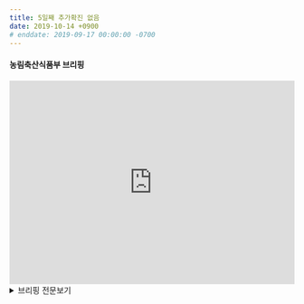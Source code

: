 ```yaml
---
title: 5일째 추가확진 없음
date: 2019-10-14 +0900
# enddate: 2019-09-17 00:00:00 -0700
---
```

#### 농림축산식품부 브리핑
<iframe width="100%" height="360" src="https://www.youtube.com/embed/nSJqimGZEis" frameborder="0" allow="accelerometer; autoplay; encrypted-media; gyroscope; picture-in-picture" allowfullscreen></iframe>

<details>
<summary>브리핑 전문보기</summary>
<div markdown="1">

안녕하십니까 방역정책 국장입니다. 방역추진사항 말씀드리겠습니다. 먼저 신고 현황입니다. 10월 12일 연천 도축장에서 신고된 의심축은 10월 13일 음성으로 최종 확인되었고 주말에는 추가 신고는 없었습니다. 그간 발생 현황입니다. 9월 16일 파주에서 처음 아프리카돼지열병이 발생하였고 최근 10월 9일 연천에서 발생한 이래 현재까지 4개 시군에서 총 14건이 발생하였습니다. 

파주, 김포, 연천의 수매와 살처분 현황입니다. 파주시, 김포시와 연천군 전체 잔여 돼지에 대한 수매와 예방적 살처분이 진행되고 있습니다. 수매 신청은 어제까지 전체 대상 148개 농가 중 93개 농장에서 수매신청이 완료되었습니다. 김포는 6개 농장에 대한 수매가 완료되었고 8개 농장의 살처분이 모두 완료되었습니다. 파주는 41개 농장에 대한 수매가 진행되었고 37개 농장의 살처분이 진행되었습니다. 연천은 5개 농장에 대한 수매가 진행됐습니다. 수매는 신청 농가별 순차적으로 진행되며 수매가 완료되는 대로 농장별로 예방 살처분이 진행됩니다.

환경부와 국방부, 농식품부는 10월 13일 발표한 야생 멧돼지 아프리카돼지열병 발생에 따른 긴급 대책에 따라 긴밀히 협력하여 추진하고 있습니다. 양돈농가에서도 아프리카돼지열병이 발생하지 않도록 농장 단위의 차단방역 관리와 시설 보수 등에 대해 철저를 기해 주실 것을 당부드립니다. 첨부된 10월 13일 보도자료를 참고해 주시고 야생멧돼지 대책 관련해서는 환경부 이준희 과장께서 설명을 드릴 예정입니다. 이상입니다.

</div>
</details>